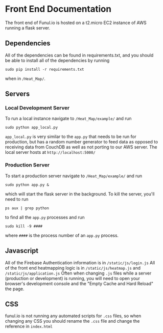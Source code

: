 # Front End Documentation
The front end of Funul.io is hosted on a t2.micro EC2 instance of AWS running a flask server.

## Dependencies
All of the dependencies can be found in requirements.txt, and you should be able to install all of the dependencies by running
  
    sudo pip install -r requirements.txt
when in `/Heat_Map/`.

## Servers
### Local Development Server
To run a local instance navigate to `/Heat_Map/example/` and run 

    sudo python app_local.py
    
`app_local.py` is very similar to the `app.py` that needs to be run for production, but has a random number generator to feed data as opposed to receiving data from CouchDB as well as not porting to our AWS server. The local server hosts at `http://localhost:5000/`

### Production Server
To start a production server navigate to `/Heat_Map/example/` and run 

    sudo python app.py &
which will start the flask server in the background. To kill the server, you'll need to run 
    
    ps aux | grep python
to find all the `app.py` processes and run 

    sudo kill -9 ####
where `####` is the process number of an `app.py` process.

## Javascript
All of the Firebase Authentication information is in `/static/js/login.js`
All of the front end heatmapping logic is in `/static/js/heatmap.js` and `/static/js/application.js`
Often when changing `.js` files while a server (production or development) is running, you will need to open your browser's development console and the "Empty Cache and Hard Reload" the page.

## CSS
funul.io is not running any automated scripts for `.css` files, so when changing any CSS you should rename the `.css` file and change the reference in `index.html`
